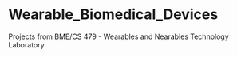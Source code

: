 # Wearable_Biomedical_Devices
Projects from BME/CS 479 - Wearables and Nearables Technology Laboratory
